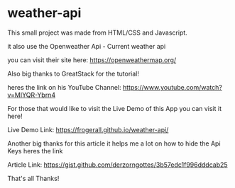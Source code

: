 # weather-api

This small project was made from HTML/CSS and Javascript.

it also use the Openweather Api - Current weather api

you can visit their site here: https://openweathermap.org/

Also big thanks to GreatStack for the tutorial!

heres the link on his YouTube Channel: https://www.youtube.com/watch?v=MIYQR-Ybrn4

For those that would like to visit the Live Demo of this App you can visit it here!

Live Demo Link: https://frogerall.github.io/weather-api/

Another big thanks for this article it helps me a lot on how to hide the Api Keys heres the link

Article Link: https://gist.github.com/derzorngottes/3b57edc1f996dddcab25

That's all Thanks!
